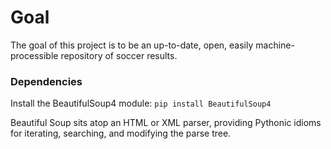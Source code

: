 # Goal
The goal of this project is to be an up-to-date, open, easily machine-processible repository of soccer results.


### Dependencies
  Install the BeautifulSoup4 module:
  ```pip install BeautifulSoup4```

  Beautiful Soup sits atop an HTML or XML parser, providing Pythonic idioms for iterating, searching, and modifying the parse tree.



